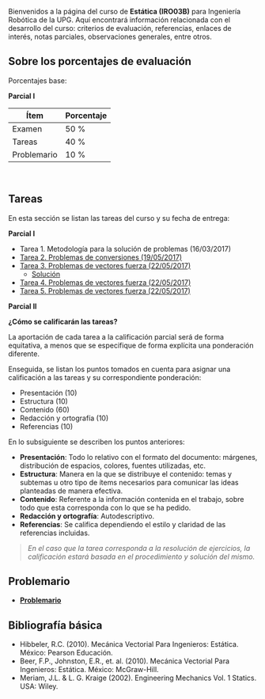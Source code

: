 <!-- 
.. title: Estática 3B
.. slug: estatica-3b
.. date: 2017-05-07 11:04:34 UTC-05:00
.. tags: 
.. category: 
.. link: 
.. description: 
.. type: text
-->

Bienvenidos a la página del curso de **Estática (IRO03B)** para Ingeniería Robótica de la UPG.
Aquí encontrará información relacionada con el desarrollo del curso: criterios de evaluación, referencias, 
enlaces de interés, notas parciales, observaciones generales, entre otros.

## Sobre los porcentajes de evaluación

Porcentajes base: 

**Parcial I**

| **Ítem** | **Porcentaje** |
|----|----|
| Examen | 50 % |
| Tareas | 40 % |
| Problemario | 10 % |

<br>

## Tareas 

En esta sección se listan las tareas del curso y su fecha de entrega:

**Parcial I**

* Tarea 1. Metodología para la solución de problemas (16/03/2017)
* [Tarea 2. Problemas de conversiones (19/05/2017)](/pdf/estatica/T2.pdf)
* [Tarea 3. Problemas de vectores fuerza (22/05/2017)](/pdf/estatica/T3.pdf)
    - [Solución](/pdf/estatica/T3-SOL.pdf)
* [Tarea 4. Problemas de vectores fuerza (22/05/2017)](/pdf/estatica/T4.pdf)
* [Tarea 5. Problemas de vectores fuerza (22/05/2017)](/pdf/estatica/T5.pdf)

**Parcial II**



**¿Cómo se calificarán las tareas?**

La aportación de cada tarea a la calificación parcial será de forma equitativa, a menos que se especifique 
de forma explícita una ponderación diferente.

Enseguida, se listan los puntos tomados en cuenta para asignar una calificación a las tareas y su correspondiente 
ponderación: 

* Presentación (10)
* Estructura (10)
* Contenido (60)
* Redacción y ortografía (10)
* Referencias (10)

En lo subsiguiente se describen los puntos anteriores: 

* **Presentación**: Todo lo relativo con el formato del documento: márgenes, distribución de espacios, colores, fuentes utilizadas, etc.
* **Estructura**: Manera en la que se distribuye el contenido: temas y subtemas u otro tipo de ítems necesarios para comunicar las ideas planteadas de manera efectiva.
* **Contenido**: Referente a la información contenida en el trabajo, sobre todo que esta corresponda con lo que se ha pedido.
* **Redacción y ortografía**: Autodescriptivo.
* **Referencias**:  Se califica dependiendo el estilo y claridad de las referencias incluidas.

> *En el caso que la tarea corresponda a la resolución de ejercicios, la calificación estará basada en el procedimiento y solución del mismo.*

## Problemario

* [**Problemario**](/pdf/estatica/Problemario.pdf)

## Bibliografía básica

* Hibbeler, R.C. (2010). Mecánica Vectorial Para Ingenieros: Estática. México: Pearson Educación.
* Beer, F.P., Johnston, E.R., et. al. (2010). Mecánica Vectorial Para Ingenieros: Estática. México: McGraw-Hill.
* Meriam, J.L. & L. G. Kraige (2002). Engineering Mechanics Vol. 1 Statics. USA: Wiley.